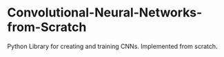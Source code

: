 # Convolutional-Neural-Networks-from-Scratch
Python Library for creating and training CNNs. Implemented from scratch.
